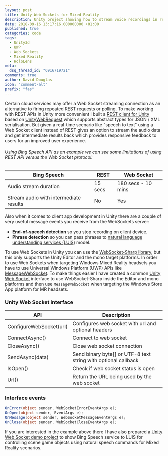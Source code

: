 ```yaml
---
layout: post
title: Unity Web Sockets for Mixed Reality
description: Unity project showing how to stream voice recordings in real-time to Bing Speech and LUIS model for natural language understanding to control properties of 3D objects in HoloLens or Virtual Reality.
date: 2018-09-16 13:17:16.000000000 +01:00
published: true
categories: code
tags:
  - Unity3d
  - UWP
  - Web Sockets
  - Mixed Reality
  - HoloLens
meta:
  dsq_thread_id: "6916719721"
comments: true
author: David Douglas
icon: "comment-alt"
prefix: "fas"
---
```


Certain cloud services may offer a Web Socket streaming connection as an alternative to firing repeated REST requests or polling. To make working with REST APIs in Unity more convenient I built a [REST client for Unity](https://github.com/Unity3dAzure/RESTClient) based on [UnityWebRequest](https://docs.unity3d.com/ScriptReference/Networking.UnityWebRequest.html) which supports abstract types for JSON / XML serialisation. But given a real-time scenario like "speech to text" using a Web Socket client instead of REST gives an option to stream the audio data and get intermediate results back which provides responsive feedback to users for an improved user experience.

###### Using Bing Speech API as an example we can see some limitations of using REST API versus the Web Socket protocol:

| Bing Speech                            | REST    | Web Socket         |
| -------------------------------------- | ------- | ------------------ |
| Audio stream duration                  | 15 secs | 180 secs - 10 mins |
| Stream audio with intermediate results | No      | Yes                |

Also when it comes to client app development in Unity there are a couple of very useful message events you receive from the WebSockets server:

- **End-of-speech detection** so you stop recording on client device.
- **Phrase detection** so you can pass phrases to [natural language understanding services (LUIS)](https://www.luis.ai/) model.

To use Web Sockets in Unity you can use the [WebSocket-Sharp library](https://github.com/sta/websocket-sharp), but this only supports the Unity Editor and the mono target platforms. In order to use Web Sockets when targeting Windows Mixed Reality headsets you have to use Universal Windows Platform (UWP) APIs like [MessageWebSocket](https://docs.microsoft.com/en-us/uwp/api/windows.networking.sockets.messagewebsocket). To make things easier I have created a common [Unity Web Socket](https://github.com/Unity3dAzure/UnityWebSocket) interface to use WebSocket-Sharp inside the Editor and mono platforms and then use `MessageWebSocket` when targeting the Windows Store App platform for MR headsets.

### Unity Web Socket interface

| API                     | Description                                                    |
| ----------------------- | -------------------------------------------------------------- |
| ConfigureWebSocket(url) | Configures web socket with url and optional headers            |
| ConnectAsync()          | Connect to web socket                                          |
| CloseAsync()            | Close web socket connection                                    |
| SendAsync(data)         | Send binary byte[] or UTF-8 text string with optional callback |
| IsOpen()                | Check if web socket status is open                             |
| Url()                   | Return the URL being used by the web socket                    |

### Interface events

```csharp
OnError(object sender, WebSocketErrorEventArgs e);
OnOpen(object sender, EventArgs e);
OnMessage(object sender, WebSocketMessageEventArgs e);
OnClose(object sender, WebSocketCloseEventArgs e);
```

If you are interested in the example above there I have also prepared a [Unity Web Socket demo project](https://github.com/Unity3dAzure/UnityWebSocketDemo) to show Bing Speech service to LUIS for controlling scene game objects using natural speech commands for Mixed Reality scenarios.
